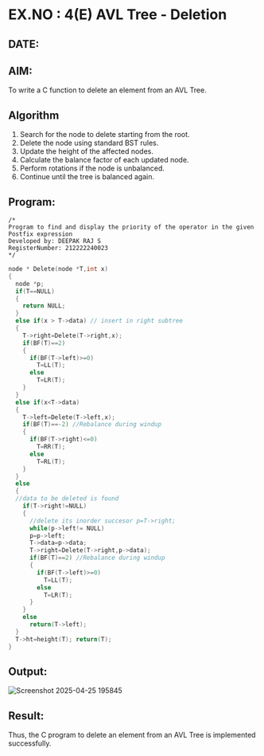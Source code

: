 # EX.NO : 4(E) AVL Tree - Deletion
## DATE:
## AIM:
To write a C function to delete an element from an AVL Tree.
## Algorithm
1. Search for the node to delete starting from the root. 
2. Delete the node using standard BST rules. 
3. Update the height of the affected nodes. 
4. Calculate the balance factor of each updated node. 
5. Perform rotations if the node is unbalanced. 
6. Continue until the tree is balanced again.    

## Program:
```
/*
Program to find and display the priority of the operator in the given Postfix expression
Developed by: DEEPAK RAJ S
RegisterNumber: 212222240023
*/
```
```c
node * Delete(node *T,int x)
{
  node *p;
  if(T==NULL)
  {
    return NULL;
  }
  else if(x > T->data) // insert in right subtree
  {
    T->right=Delete(T->right,x);
    if(BF(T)==2)
    {
      if(BF(T->left)>=0)
        T=LL(T);
      else
        T=LR(T);
    }
  }
  else if(x<T->data)
  {
    T->left=Delete(T->left,x);
    if(BF(T)==-2) //Rebalance during windup
    {
      if(BF(T->right)<=0)
        T=RR(T);
      else
        T=RL(T);
    }
  }
  else
  {
  //data to be deleted is found
    if(T->right!=NULL)
    {
      //delete its inorder succesor p=T->right;
      while(p->left!= NULL)
      p=p->left;
      T->data=p->data;
      T->right=Delete(T->right,p->data);
      if(BF(T)==2) //Rebalance during windup
      {
        if(BF(T->left)>=0)
          T=LL(T);
        else
          T=LR(T);
      }
    }
    else
      return(T->left);
  }
  T->ht=height(T); return(T);
}
```
## Output:
![Screenshot 2025-04-25 195845](https://github.com/user-attachments/assets/d8e2d944-ed11-44f9-b301-d01cba4c1543)


## Result:
Thus, the C program to delete an element from an AVL Tree is implemented successfully.
